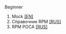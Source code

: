 Beginner
1. Mock [[EN]](https://github.com/rpm-software-management/mock/wiki)  
2. Справочник RPM [[RUS]](http://www.opennet.ru/docs/RUS/rpm_guide/)  
3. RPM POCA [[RUS]](http://wiki.rosalab.ru/ru/index.php/%D0%A1%D0%B1%D0%BE%D1%80%D0%BA%D0%B0_RPM_-_%D0%B1%D1%8B%D1%81%D1%82%D1%80%D1%8B%D0%B9_%D1%81%D1%82%D0%B0%D1%80%D1%82)  
